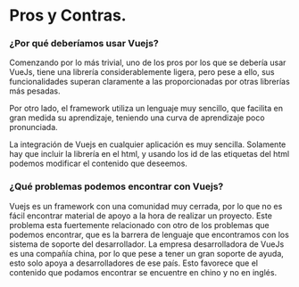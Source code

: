 # Pros y Contras.

### ¿Por qué deberíamos usar Vuejs?

Comenzando por lo más trivial, uno de los pros por los que se debería usar VueJs, tiene una librería considerablemente ligera, pero pese a ello, sus funcionalidades superan claramente a las proporcionadas por otras librerías más pesadas.

Por otro lado, el framework utiliza un lenguaje muy sencillo, que facilita en gran medida su aprendizaje, teniendo una curva de aprendizaje poco pronunciada.

La integración de Vuejs en cualquier aplicación es muy sencilla. Solamente hay que incluir la librería en el html, y usando los id de las etiquetas del html podemos modificar el contenido que deseemos.


### ¿Qué problemas podemos encontrar con Vuejs?

Vuejs es un framework con una comunidad muy cerrada, por lo que no es fácil encontrar material de apoyo  a la hora de realizar un proyecto. Este problema esta fuertemente relacionado con otro de los problemas que podemos encontrar, que es la barrera de lenguaje que encontramos con los sistema de soporte del desarrollador. La empresa desarrolladora de VueJs es una compañía china, por lo que pese a tener un gran soporte de ayuda, esto solo apoya a desarrolladores de ese país. Esto favorece que el contenido que podamos encontrar se encuentre en chino y no en inglés.
